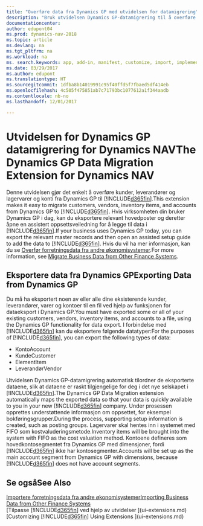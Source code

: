 ```yaml
---
title: "Overføre data fra Dynamics GP med utvidelsen for datamigrering"
description: "Bruk utvidelsen Dynamics GP-datamigrering til å overføre kunder, leverandører, lagervarer og konti fra Dynamics GP til Dynamics NAV."
documentationcenter: 
author: edupont04
ms.prod: dynamics-nav-2018
ms.topic: article
ms.devlang: na
ms.tgt_pltfrm: na
ms.workload: na
ms. search.keywords: app, add-in, manifest, customize, import, implement
ms.date: 03/29/2017
ms.author: edupont
ms.translationtype: HT
ms.sourcegitcommit: 1dfba8b14019991c95f40ffd5f7fbaed5df414eb
ms.openlocfilehash: 4c505f475851ab7c71793bc1077612a1f344aadb
ms.contentlocale: nb-no
ms.lasthandoff: 12/01/2017

---
```

# <a name="the-dynamics-gp-data-migration-extension-for-dynamics-nav"></a><span data-ttu-id="324c1-103">Utvidelsen for Dynamics GP datamigrering for Dynamics NAV</span><span class="sxs-lookup"><span data-stu-id="324c1-103">The Dynamics GP Data Migration Extension for Dynamics NAV</span></span>
<span data-ttu-id="324c1-104">Denne utvidelsen gjør det enkelt å overføre kunder, leverandører og lagervarer og konti fra Dynamics GP til [!INCLUDE[d365fin](includes/d365fin_md.md)].</span><span class="sxs-lookup"><span data-stu-id="324c1-104">This extension makes it easy to migrate customers, vendors, inventory items, and accounts from Dynamics GP to [!INCLUDE[d365fin](includes/d365fin_md.md)].</span></span> <span data-ttu-id="324c1-105">Hvis virksomheten din bruker Dynamics GP i dag, kan du eksportere relevant hovedposter og deretter åpne en assistert oppsettsveiledning for å legge til data i [!INCLUDE[d365fin](includes/d365fin_md.md)].</span><span class="sxs-lookup"><span data-stu-id="324c1-105">If your business uses Dynamics GP today, you can export the relevant master records and then open an assisted setup guide to add the data to [!INCLUDE[d365fin](includes/d365fin_md.md)].</span></span> <span data-ttu-id="324c1-106">Hvis du vil ha mer informasjon, kan du se [Overfør forretningsdata fra andre økonomisystemer](upload-data.md).</span><span class="sxs-lookup"><span data-stu-id="324c1-106">For more information, see [Migrate Business Data from Other Finance Systems](upload-data.md).</span></span>

## <a name="exporting-data-from-dynamics-gp"></a><span data-ttu-id="324c1-107">Eksportere data fra Dynamics GP</span><span class="sxs-lookup"><span data-stu-id="324c1-107">Exporting Data from Dynamics GP</span></span>
<span data-ttu-id="324c1-108">Du må ha eksportert noen av eller alle dine eksisterende kunder, leverandører, varer og kontoer til en fil ved hjelp av funksjonen for dataeksport i Dynamics GP.</span><span class="sxs-lookup"><span data-stu-id="324c1-108">You must have exported some or all of your existing customers, vendors, inventory items, and accounts to a file, using the Dynamics GP functionality for data export.</span></span> <span data-ttu-id="324c1-109">I forbindelse med [!INCLUDE[d365fin](includes/d365fin_md.md)] kan du eksportere følgende datatyper:</span><span class="sxs-lookup"><span data-stu-id="324c1-109">For the purposes of [!INCLUDE[d365fin](includes/d365fin_md.md)], you can export the following types of data:</span></span>

* <span data-ttu-id="324c1-110">Konto</span><span class="sxs-lookup"><span data-stu-id="324c1-110">Account</span></span>  
* <span data-ttu-id="324c1-111">Kunde</span><span class="sxs-lookup"><span data-stu-id="324c1-111">Customer</span></span>  
* <span data-ttu-id="324c1-112">Element</span><span class="sxs-lookup"><span data-stu-id="324c1-112">Item</span></span>  
* <span data-ttu-id="324c1-113">Leverandør</span><span class="sxs-lookup"><span data-stu-id="324c1-113">Vendor</span></span>  

<span data-ttu-id="324c1-114">Utvidelsen Dynamics GP-datamigrering automatisk tilordner de eksporterte dataene, slik at dataene er raskt tilgjengelige for deg i det nye selskapet i [!INCLUDE[d365fin](includes/d365fin_md.md)].</span><span class="sxs-lookup"><span data-stu-id="324c1-114">The Dynamics GP Data Migration extension automatically maps the exported data so that your data is quickly available to you in your new [!INCLUDE[d365fin](includes/d365fin_md.md)] company.</span></span> <span data-ttu-id="324c1-115">Under prosessen opprettes understøttende informasjon om oppsettet, for eksempel bokføringsgrupper.</span><span class="sxs-lookup"><span data-stu-id="324c1-115">During the process, supporting setup information is created, such as posting groups.</span></span> <span data-ttu-id="324c1-116">Lagervarer skal hentes inn i systemet med FIFO som kostvaluderingsmetode.</span><span class="sxs-lookup"><span data-stu-id="324c1-116">Inventory items will be brought into the system with FIFO as the cost valuation method.</span></span> <span data-ttu-id="324c1-117">Kontoene defineres som hovedkontosegmentet fra Dynamics GP med dimensjoner, fordi [!INCLUDE[d365fin](includes/d365fin_long_md.md)] ikke har kontosegmenter.</span><span class="sxs-lookup"><span data-stu-id="324c1-117">Accounts will be set up as the main account segment from Dynamics GP with dimensions, because [!INCLUDE[d365fin](includes/d365fin_long_md.md)] does not have account segments.</span></span>

## <a name="see-also"></a><span data-ttu-id="324c1-118">Se også</span><span class="sxs-lookup"><span data-stu-id="324c1-118">See Also</span></span>
[<span data-ttu-id="324c1-119">Importere forretningsdata fra andre økonomisystemer</span><span class="sxs-lookup"><span data-stu-id="324c1-119">Importing Business Data from Other Finance Systems</span></span>](upload-data.md)  
<span data-ttu-id="324c1-120">[Tilpasse [!INCLUDE[d365fin](includes/d365fin_md.md)] ved hjelp av utvidelser ](ui-extensions.md)</span><span class="sxs-lookup"><span data-stu-id="324c1-120">[Customizing [!INCLUDE[d365fin](includes/d365fin_md.md)] Using Extensions ](ui-extensions.md)</span></span>  

